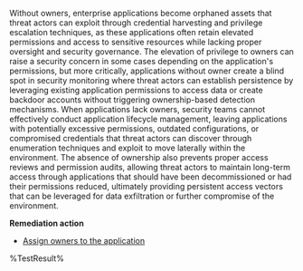 Without owners, enterprise applications become orphaned assets that threat actors can exploit through credential harvesting and privilege escalation techniques, as these applications often retain elevated permissions and access to sensitive resources while lacking proper oversight and security governance. The elevation of privilege to owners can raise a security concern in some cases depending on the application's permissions, but more critically, applications without owner create a blind spot in security monitoring where threat actors can establish persistence by leveraging existing application permissions to access data or create backdoor accounts without triggering ownership-based detection mechanisms. When applications lack owners, security teams cannot effectively conduct application lifecycle management, leaving applications with potentially excessive permissions, outdated configurations, or compromised credentials that threat actors can discover through enumeration techniques and exploit to move laterally within the environment. The absence of ownership also prevents proper access reviews and permission audits, allowing threat actors to maintain long-term access through applications that should have been decommissioned or had their permissions reduced, ultimately providing persistent access vectors that can be leveraged for data exfiltration or further compromise of the environment.

**Remediation action**

- [Assign owners to the application](https://learn.microsoft.com/en-us/entra/identity/enterprise-apps/assign-app-owners?pivots=portal)

<!--- Results --->
%TestResult%
